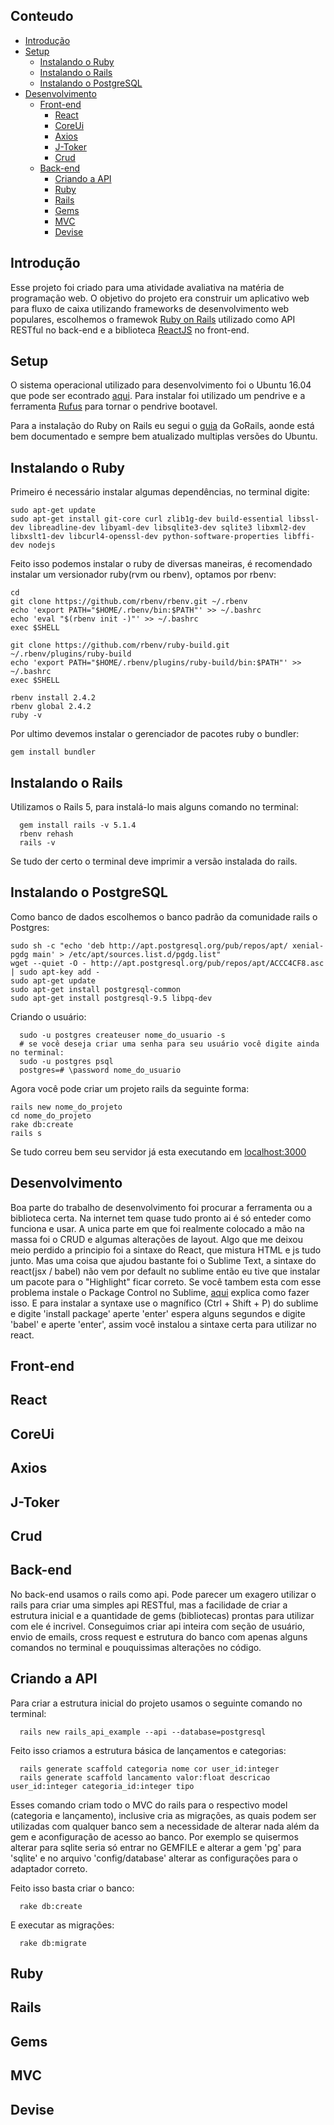 ## Conteudo

- [Introdução](#introdução)
- [Setup](#setup)
  - [Instalando o Ruby](#instalando-o-ruby)
  - [Instalando o Rails](#instalando-o-rails)
  - [Instalando o PostgreSQL](#instalando-o-postgresql)
- [Desenvolvimento](#desenvolvimento)
  - [Front-end](#front-end)
    - [React](#react)
    - [CoreUi](#coreui)
    - [Axios](#axios)
    - [J-Toker](#j-toker)
    - [Crud](#crud)
  - [Back-end](#back-end)
    - [Criando a API](#criando-a-api)
    - [Ruby](#ruby)
    - [Rails](#rails)
    - [Gems](#gems)
    - [MVC](#mvc)
    - [Devise](#devise)


## Introdução

  Esse projeto foi criado para uma atividade avaliativa na matéria de programação web.
  O objetivo do projeto era construir um aplicativo web para fluxo de caixa utilizando
  frameworks de desenvolvimento web populares, escolhemos o framewok [Ruby on Rails](http://rubyonrails.org/)
  utilizado como API RESTful no back-end e a biblioteca [ReactJS](https://reactjs.org/) no front-end.

## Setup

  O sistema operacional utilizado para desenvolvimento foi o Ubuntu 16.04 que pode ser econtrado [aqui](https://www.ubuntu.com/download/desktop). Para instalar foi utilizado um pendrive e a ferramenta [Rufus](https://rufus.akeo.ie/?locale=pt_BR) para tornar o pendrive bootavel.
  
  Para a instalação do Ruby on Rails eu segui o [guia](https://gorails.com/setup/ubuntu/16.04) da GoRails, aonde está bem documentado e sempre bem atualizado multiplas versões do Ubuntu.

  ## Instalando o Ruby

  Primeiro é necessário instalar algumas dependências, no terminal digite:

```
sudo apt-get update
sudo apt-get install git-core curl zlib1g-dev build-essential libssl-dev libreadline-dev libyaml-dev libsqlite3-dev sqlite3 libxml2-dev libxslt1-dev libcurl4-openssl-dev python-software-properties libffi-dev nodejs  
```

  Feito isso podemos instalar o ruby de diversas maneiras, é recomendado instalar um versionador ruby(rvm ou rbenv), optamos por rbenv:

```
cd
git clone https://github.com/rbenv/rbenv.git ~/.rbenv
echo 'export PATH="$HOME/.rbenv/bin:$PATH"' >> ~/.bashrc
echo 'eval "$(rbenv init -)"' >> ~/.bashrc
exec $SHELL

git clone https://github.com/rbenv/ruby-build.git ~/.rbenv/plugins/ruby-build
echo 'export PATH="$HOME/.rbenv/plugins/ruby-build/bin:$PATH"' >> ~/.bashrc
exec $SHELL

rbenv install 2.4.2
rbenv global 2.4.2
ruby -v
```

  Por ultimo devemos instalar o gerenciador de pacotes ruby o bundler:
```
gem install bundler
```

## Instalando o Rails

  Utilizamos o Rails 5, para instalá-lo mais alguns comando no terminal:

```
  gem install rails -v 5.1.4
  rbenv rehash
  rails -v
```

  Se tudo der certo o terminal deve imprimir a versão instalada do rails.

## Instalando o PostgreSQL

  Como banco de dados escolhemos o banco padrão da comunidade rails o Postgres:

```
sudo sh -c "echo 'deb http://apt.postgresql.org/pub/repos/apt/ xenial-pgdg main' > /etc/apt/sources.list.d/pgdg.list"
wget --quiet -O - http://apt.postgresql.org/pub/repos/apt/ACCC4CF8.asc | sudo apt-key add -
sudo apt-get update
sudo apt-get install postgresql-common
sudo apt-get install postgresql-9.5 libpq-dev
```
  
  Criando o usuário:

```
  sudo -u postgres createuser nome_do_usuario -s
  # se você deseja criar uma senha para seu usuário você digite ainda no terminal:
  sudo -u postgres psql
  postgres=# \password nome_do_usuario
```

  Agora você pode criar um projeto rails da seguinte forma:

```
rails new nome_do_projeto
cd nome_do_projeto
rake db:create
rails s
```

  Se tudo correu bem seu servidor já esta executando em [localhost:3000](http://localhost:3000)



## Desenvolvimento

  Boa parte do trabalho de desenvolvimento foi procurar a ferramenta ou a biblioteca certa. Na internet tem quase tudo pronto ai é só enteder como funciona e usar. A unica parte em que foi realmente colocado a mão na massa foi o CRUD e algumas alterações de layout.
  Algo que me deixou meio perdido a principio foi a sintaxe do React, que mistura HTML e js tudo junto. Mas uma coisa que ajudou bastante foi o Sublime Text, a sintaxe do react(jsx / babel) não vem por default no sublime então eu tive que instalar um pacote para o "Highlight" ficar correto. Se você tambem esta com esse problema instale o Package Control no Sublime, [aqui](https://packagecontrol.io/installation) explica como fazer isso. E para instalar a syntaxe use o magnífico (Ctrl + Shift + P) do sublime e digite 'install package' aperte 'enter' espera alguns segundos e digite 'babel' e aperte 'enter', assim você instalou a sintaxe certa para utilizar no react.

## Front-end

## React

## CoreUi

## Axios

## J-Toker

## Crud

## Back-end  

  No back-end usamos o rails como api. Pode parecer um exagero utilizar o rails para criar uma simples api RESTful, mas a facilidade de criar a estrutura inicial e a quantidade de gems (bibliotecas) prontas para utilizar com ele é incrivel.
  Conseguimos criar api inteira com seção de usuário, envio de emails, cross request e estrutura do banco com apenas alguns comandos no terminal e pouquissimas alterações no código.

## Criando a API

  Para criar a estrutura inicial do projeto usamos o seguinte comando no terminal:
```
  rails new rails_api_example --api --database=postgresql
```

  Feito isso criamos a estrutura básica de lançamentos e categorias:
```
  rails generate scaffold categoria nome cor user_id:integer
  rails generate scaffold lancamento valor:float descricao user_id:integer categoria_id:integer tipo
```

  Esses comando criam todo o MVC do rails para o respectivo model (categoria e lançamento), inclusive cria as migrações, as quais podem ser utilizadas com qualquer banco sem a necessidade de alterar nada além da gem e aconfiguração de acesso ao banco. Por exemplo se quisermos alterar para sqlite seria só entrar no GEMFILE e alterar a gem 'pg' para 'sqlite' e no arquivo 'config/database' alterar as configurações para o adaptador correto.

  Feito isso basta criar o banco:
```
  rake db:create  
```

  E executar as migrações:
```
  rake db:migrate
```

## Ruby

## Rails

## Gems

## MVC

## Devise
